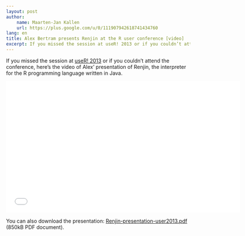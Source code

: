 ```yaml
---
layout: post
author: 
    name: Maarten-Jan Kallen
    url: https://plus.google.com/u/0/111907942618741434760
lang: en
title: Alex Bertram presents Renjin at the R user conference [video]
excerpt: If you missed the session at useR! 2013 or if you couldn’t attend the conference, here’s the video of Alex’ presentation of Renjin, the interpreter for the R programming language written in Java.
---
```


If you missed the session at [useR! 2013](http://www.edii.uclm.es/~useR-2013/)
or if you couldn’t attend the conference, here’s the video of Alex’ presentation of Renjin, the interpreter for the R programming language written in Java.


<iframe src="//fast.wistia.net/embed/iframe/ivwhih0yta" allowtransparency="true" frameborder="0" scrolling="no" class="wistia_embed" name="wistia_embed" allowfullscreen mozallowfullscreen webkitallowfullscreen oallowfullscreen msallowfullscreen width="640" height="360"></iframe>
<script src="//fast.wistia.net/assets/external/E-v1.js" async></script>



You can also download the presentation: [Renjin-presentation-user2013.pdf](/assets/downloads/Renjin-presentation-user2013.pdf) (850kB PDF document).

